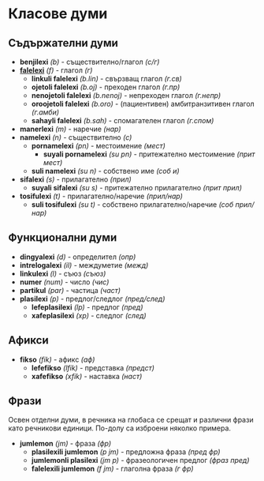 <h1>Класове думи</h1>
<p>
</p>
<h2>Съдържателни думи</h2>
<ul>
    <li><strong>benjilexi</strong> <em>(b)</em> - съществително/глагол <em>(с/г)</em></li>
    <li><strong><a href="./inharelexi.html#falelexili_klase">falelexi</a></strong> <em>(f)</em> - глагол
        <em>(г)</em>
        <ul>
            <li><strong>linkuli falelexi</strong> <em>(b.lin)</em> - свързващ глагол <em>(г.св)</em></li>
            <li><strong>ojetoli falelexi</strong> <em>(b.oj)</em> - преходен глагол <em>(г.пр)</em></li>
            <li><strong>nenojetoli falelexi</strong> <em>(b.nenoj)</em> - непреходен глагол <em>(г.непр)</em></li>
            <li><strong>oroojetoli falelexi</strong> <em>(b.oro)</em> - (пациентивен) амбитранзитивен глагол
                <em>(г.амби)</em></li>
            <li><strong>sahayli falelexi</strong> <em>(b.sah)</em> - спомагателен глагол <em>(г.спом)</em></li>
        </ul>
    </li>
    <li><strong>manerlexi</strong> <em>(m)</em> - наречие <em>(нар)</em></li>
    <li><strong>namelexi</strong> <em>(n)</em> - съществително <em>(с)</em>
        <ul>
            <li><strong>pornamelexi</strong> <em>(pn)</em> - местоимение <em>(мест)</em>
                <ul>
                    <li><strong>suyali pornamelexi</strong> <em>(su pn)</em> - притежателно местоимение <em>(прит
                            мест)</em>
                    </li>
                </ul>
            </li>
            <li><strong>suli namelexi</strong> <em>(su n)</em> - собствено име <em>(соб и)</em></li>
        </ul>
    </li>
    <li><strong>sifalexi</strong> <em>(s)</em> - прилагателно <em>(прил)</em>
        <ul>
            <li><strong>suyali sifalexi</strong> <em>(su s)</em> - притежателно прилагателно <em>(прит прил)</em>
            </li>
        </ul>
    </li>
    <li><strong>tosifulexi</strong> <em>(t)</em> - прилагателно/наречие <em>(прил/нар)</em>
        <ul>
            <li><strong>suli tosifulexi</strong> <em>(su t)</em> - собствено прилагателно/наречие <em>(соб
                    прил/нар)</em></li>
        </ul>
    </li>
</ul>
<h2>Функционални думи</h2>
<ul>
    <li><strong>dingyalexi</strong> <em>(d)</em> - определител <em>(опр)</em></li>
    <li><strong>intrelogalexi</strong> <em>(il)</em> - междуметие <em>(межд)</em></li>
    <li><strong>linkulexi</strong> <em>(l)</em> - съюз <em>(съюз)</em></li>
    <li><strong>numer</strong> <em>(num)</em> - число <em>(чис)</em></li>
    <li><strong>partikul</strong> <em>(par)</em> - частица <em>(част)</em></li>
    <li><strong>plasilexi</strong> <em>(p)</em> - предлог/следлог <em>(пред/след)</em>
        <ul>
            <li><strong>lefeplasilexi</strong> <em>(lp)</em> - предлог <em>(пред)</em></li>
            <li><strong>xafeplasilexi</strong> <em>(xp)</em> - следлог <em>(след)</em></li>
        </ul>
    </li>
</ul>
<h2>Афикси</h2>
<ul>
    <li><strong>fikso</strong> <em>(fik)</em> - афикс <em>(аф)</em>
        <ul>
            <li><strong>lefefikso</strong> <em>(lfik)</em> - представка <em>(предст)</em></li>
            <li><strong>xafefikso</strong> <em>(xfik)</em> - наставка <em>(наст)</em></li>
        </ul>
    </li>
</ul>
<h2>Фрази</h2>
<p>Освен отделни думи, в речника на глобаса се срещат и различни фрази като речникови единици. По-долу са изброени
    няколко примера. </p>
<ul>
    <li><strong>jumlemon</strong> <em>(jm)</em> - фраза <em>(фр)</em>
        <ul>
            <li><strong>plasilexili jumlemon</strong> <em>(p jm)</em> - предложна фраза <em>(пред фр)</em></li>
            <li><strong>jumlemonli plasilexi</strong> <em>(jm p)</em> - фразеологичен предлог <em>(фраз пред)</em>
            </li>
            <li><strong>falelexili jumlemon</strong> <em>(f jm)</em> - глаголна фраза <em>(г фр)</em></li>
        </ul>
    </li>
</ul>
<p></p>
